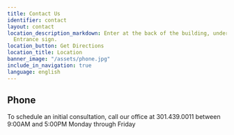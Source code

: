 ```yaml
---
title: Contact Us
identifier: contact
layout: contact
location_description_markdown: Enter at the back of the building, under the Lobby
  Entrance sign.
location_button: Get Directions
location_title: Location
banner_image: "/assets/phone.jpg"
include_in_navigation: true
language: english
---
```


## Phone
To schedule an initial consultation, call our office at 301.439.0011 between 9:00AM and 5:00PM Monday through Friday 
